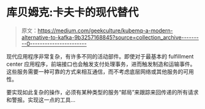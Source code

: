 # 库贝姆克:卡夫卡的现代替代

> 原文：<https://medium.com/geekculture/kubemq-a-modern-alternative-to-kafka-9b3257168845?source=collection_archive---------0----------------------->

现代应用程序非常复杂，有许多不同的活动部件。即使对于最基本的 fulfillment center 应用程序，前端接口也会触发支付处理事务，进而触发制造和运输事件。这些服务需要一种可靠的方式来相互通信，而不考虑底层网络或其他服务的可用性。

要实现如此复杂的操作，必须有某种类型的服务“邮局”来跟踪来回传递的所有请求和警报。实现这一点的工具…